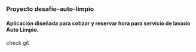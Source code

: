 ### Proyecto desafio-auto-limpio

#### Aplicación diseñada para cotizar y reservar hora para servicio de lavado Auto Limpio.

check git


